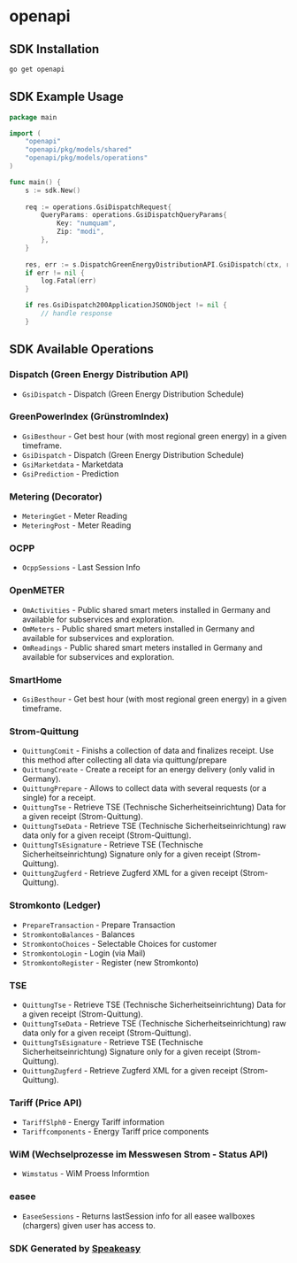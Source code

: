 # openapi

<!-- Start SDK Installation -->
## SDK Installation

```bash
go get openapi
```
<!-- End SDK Installation -->

<!-- Start SDK Example Usage -->
## SDK Example Usage

```go
package main

import (
    "openapi"
    "openapi/pkg/models/shared"
    "openapi/pkg/models/operations"
)

func main() {
    s := sdk.New()
    
    req := operations.GsiDispatchRequest{
        QueryParams: operations.GsiDispatchQueryParams{
            Key: "numquam",
            Zip: "modi",
        },
    }
    
    res, err := s.DispatchGreenEnergyDistributionAPI.GsiDispatch(ctx, req)
    if err != nil {
        log.Fatal(err)
    }

    if res.GsiDispatch200ApplicationJSONObject != nil {
        // handle response
    }
```
<!-- End SDK Example Usage -->

<!-- Start SDK Available Operations -->
## SDK Available Operations

### Dispatch (Green Energy Distribution API)

* `GsiDispatch` - Dispatch (Green Energy Distribution Schedule)

### GreenPowerIndex (GrünstromIndex)

* `GsiBesthour` - Get best hour (with most regional green energy) in a given timeframe.
* `GsiDispatch` - Dispatch (Green Energy Distribution Schedule)
* `GsiMarketdata` - Marketdata
* `GsiPrediction` - Prediction

### Metering (Decorator)

* `MeteringGet` - Meter Reading
* `MeteringPost` - Meter Reading

### OCPP

* `OcppSessions` - Last Session Info

### OpenMETER

* `OmActivities` - Public shared smart meters installed in Germany and available for subservices and exploration.
* `OmMeters` - Public shared smart meters installed in Germany and available for subservices and exploration.
* `OmReadings` - Public shared smart meters installed in Germany and available for subservices and exploration.

### SmartHome

* `GsiBesthour` - Get best hour (with most regional green energy) in a given timeframe.

### Strom-Quittung

* `QuittungComit` - Finishs a collection of data and finalizes receipt. Use this method after collecting all data via quittung/prepare
* `QuittungCreate` - Create a receipt for an energy delivery (only valid in Germany).
* `QuittungPrepare` - Allows to collect data with several requests (or a single) for a receipt.
* `QuittungTse` - Retrieve TSE (Technische Sicherheitseinrichtung) Data for a given receipt (Strom-Quittung).
* `QuittungTseData` - Retrieve TSE (Technische Sicherheitseinrichtung) raw data  only for a given receipt (Strom-Quittung).
* `QuittungTsEsignature` - Retrieve TSE (Technische Sicherheitseinrichtung) Signature only for a given receipt (Strom-Quittung).
* `QuittungZugferd` - Retrieve Zugferd XML for a given receipt (Strom-Quittung).

### Stromkonto (Ledger)

* `PrepareTransaction` - Prepare Transaction
* `StromkontoBalances` - Balances
* `StromkontoChoices` - Selectable Choices for customer
* `StromkontoLogin` - Login (via Mail)
* `StromkontoRegister` - Register (new Stromkonto)

### TSE

* `QuittungTse` - Retrieve TSE (Technische Sicherheitseinrichtung) Data for a given receipt (Strom-Quittung).
* `QuittungTseData` - Retrieve TSE (Technische Sicherheitseinrichtung) raw data  only for a given receipt (Strom-Quittung).
* `QuittungTsEsignature` - Retrieve TSE (Technische Sicherheitseinrichtung) Signature only for a given receipt (Strom-Quittung).
* `QuittungZugferd` - Retrieve Zugferd XML for a given receipt (Strom-Quittung).

### Tariff (Price API)

* `TariffSlph0` - Energy Tariff information
* `Tariffcomponents` - Energy Tariff price components

### WiM (Wechselprozesse im Messwesen Strom - Status API)

* `Wimstatus` - WiM Proess Informtion

### easee

* `EaseeSessions` - Returns lastSession info for all easee wallboxes (chargers) given user has access to.

<!-- End SDK Available Operations -->

### SDK Generated by [Speakeasy](https://docs.speakeasyapi.dev/docs/using-speakeasy/client-sdks)
